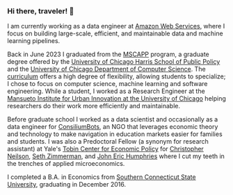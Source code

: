 ### Hi there, traveler! 👋

I am currently working as a data engineer at [Amazon Web Services](https://aws.amazon.com/), where I focus on building large-scale, efficient, and maintainable data and machine learning pipelines.

Back in June 2023 I graduated from the [MSCAPP](https://capp.cs.uchicago.edu/) program, a graduate degree offered by the [University of Chicago Harris School of Public Policy](https://harris.uchicago.edu/) and the [University of Chicago Department of Computer Science](https://cs.uchicago.edu/). The [curriculum](https://capp.uchicago.edu/curriculum/) offers a high degree of flexibility, allowing students to specialize; I chose to focus on computer science, machine learning and software engineering. While a student, I worked as a Research Engineer at the [Mansueto Institute for Urban Innovation at the University of Chicago](https://miurban.uchicago.edu/) helping researchers do their work more efficiently and maintainable.

Before graduate school I worked as a data scientist and occasionally as a data engineer for [ConsiliumBots](https://www.consiliumbots.com), an NGO that leverages economic theory and technology to make navigation in education markets easier for families and students. I was also a Predoctoral Fellow (a synonym for research assistant) at Yale's [Tobin Center for Economic Policy](https://tobin.yale.edu/) for [Christopher Neilson](https://christopherneilson.github.io), [Seth Zimmerman](https://som.yale.edu/faculty/seth-zimmerman), and [John Eric Humphries](https://johnerichumphries.com/) where I cut my teeth in the trenches of applied microeconomics.

I completed a B.A. in Economics from [Southern Connecticut State University](http://southernct.edu/), graduating in December 2016.
